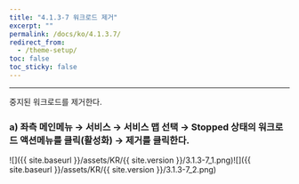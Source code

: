 ```yaml
---
title: "4.1.3-7 워크로드 제거"
excerpt: ""
permalink: /docs/ko/4.1.3.7/
redirect_from:
  - /theme-setup/
toc: false
toc_sticky: false
---
```


---
중지된 워크로드를 제거한다.

### a\) 좌측 메인메뉴 → 서비스 → 서비스 맵 선택 → Stopped 상태의 워크로드 액션메뉴를 클릭\(활성화\) → 제거를 클릭한다.
![]({{ site.baseurl }}/assets/KR/{{ site.version }}/3.1.3-7_1.png)![]({{ site.baseurl }}/assets/KR/{{ site.version }}/3.1.3-7_2.png)
